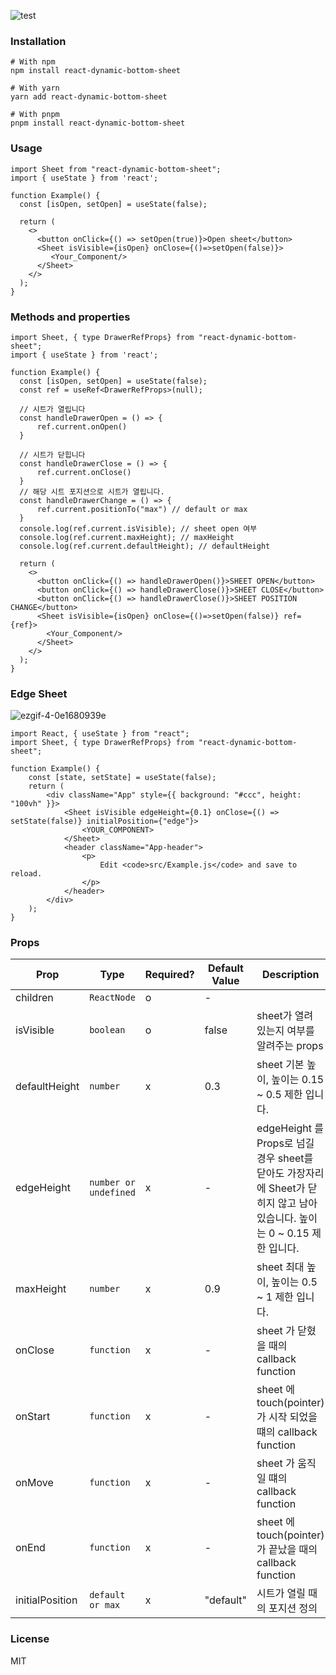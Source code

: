 
![test](https://user-images.githubusercontent.com/62181345/207508460-45777460-64f2-44f9-afc1-4a2fdad4e909.gif)
### Installation
```shell
# With npm
npm install react-dynamic-bottom-sheet

# With yarn
yarn add react-dynamic-bottom-sheet

# With pnpm
pnpm install react-dynamic-bottom-sheet
```
### Usage 
```tsx
import Sheet from "react-dynamic-bottom-sheet";
import { useState } from 'react';

function Example() {
  const [isOpen, setOpen] = useState(false);

  return (
    <>
      <button onClick={() => setOpen(true)}>Open sheet</button>
      <Sheet isVisible={isOpen} onClose={()=>setOpen(false)}>
         <Your_Component/>
      </Sheet>
    </>
  );
}
```

### Methods and properties
```tsx
import Sheet, { type DrawerRefProps} from "react-dynamic-bottom-sheet";
import { useState } from 'react';

function Example() {
  const [isOpen, setOpen] = useState(false);
  const ref = useRef<DrawerRefProps>(null);
  
  // 시트가 열립니다
  const handleDrawerOpen = () => {
      ref.current.onOpen()
  }
  
  // 시트가 닫힙니다
  const handleDrawerClose = () => {
      ref.current.onClose()
  }
  // 해당 시트 포지션으로 시트가 열립니다.
  const handleDrawerChange = () => {
      ref.current.positionTo("max") // default or max
  }
  console.log(ref.current.isVisible); // sheet open 여부
  console.log(ref.current.maxHeight); // maxHeight 
  console.log(ref.current.defaultHeight); // defaultHeight
  
  return (
    <>
      <button onClick={() => handleDrawerOpen()}>SHEET OPEN</button>
      <button onClick={() => handleDrawerClose()}>SHEET CLOSE</button>
      <button onClick={() => handleDrawerClose()}>SHEET POSITION CHANGE</button>
      <Sheet isVisible={isOpen} onClose={()=>setOpen(false)} ref={ref}>
        <Your_Component/>
      </Sheet>
    </>
  );
}
```

### Edge Sheet
![ezgif-4-0e1680939e](https://user-images.githubusercontent.com/62181345/207778374-0e74f104-1967-413b-a301-24e1677832c5.gif)

```tsx
import React, { useState } from "react";
import Sheet, { type DrawerRefProps} from "react-dynamic-bottom-sheet";

function Example() {
    const [state, setState] = useState(false);
    return (
        <div className="App" style={{ background: "#ccc", height: "100vh" }}>
            <Sheet isVisible edgeHeight={0.1} onClose={() => setState(false)} initialPosition={"edge"}>
                <YOUR_COMPONENT>
            </Sheet>
            <header className="App-header">
                <p>
                    Edit <code>src/Example.js</code> and save to reload.
                </p>
            </header>
        </div>
    );
}
```
### Props

| Prop           | Type                  | Required? | Default Value | Description                                                                            |
| -------------- |-----------------------|-----------|---------------|----------------------------------------------------------------------------------------|
| children      | `ReactNode`           | o         | -             |                                                                                        |
| isVisible        | `boolean`             | o         | false         | sheet가 열려 있는지 여부를 알려주는 props                                                           |
| defaultHeight        | `number`              | x         | 0.3           | sheet 기본 높이, 높이는 0.15 ~ 0.5 제한 입니다.                                                    |
| edgeHeight        | `number or undefined` | x          | -             | edgeHeight 를 Props로 넘길 경우 sheet를 닫아도 가장자리에 Sheet가 닫히지 않고 남아 있습니다. 높이는 0 ~ 0.15 제한 입니다. |
| maxHeight        | `number`              | x         | 0.9           | sheet 최대 높이, 높이는 0.5 ~ 1 제한 입니다.                                                       |
| onClose        | `function`            | x         | -             | sheet 가 닫혔을 때의 callback function                                                       |
| onStart        | `function`            | x         | -             | sheet 에 touch(pointer)가 시작 되었을떄의 callback function                                     |
| onMove       | `function`            | x         | -             | sheet 가 움직일 떄의 callback function                                                       |
| onEnd          | `function`            | x         | -             | sheet 에 touch(pointer)가 끝났을 때의 callback function                                       |
| initialPosition  | `default or max`      | x         | "default"     | 시트가 열릴 때의 포지션 정의                                                                       |



### License
MIT
